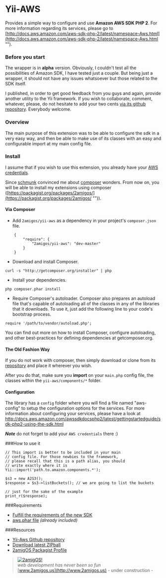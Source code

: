 # Yii-AWS

Provides a simple way to configure and use **Amazon AWS SDK PHP 2**. For more information regarding its services, please go to [http://docs.aws.amazon.com/aws-sdk-php-2/latest/namespace-Aws.html](http://docs.aws.amazon.com/aws-sdk-php-2/latest/namespace-Aws.html "").

### Before you start
The wrapper is in **alpha** version. Obviously, I couldn't test all the possibilities of Amazon SDK, I have tested just a couple. But being just a wrapper, it should not have any issues whatsoever but those related to the SDK itself. 

I published, in order to get good feedback from you guys and again, provide another utility to the Yii framework. If you wish to collaborate, comment, whatever, please, do not hesitate to add your two cents [via its github repository](https://github.com/2amigos/yii-aws ""). Everybody welcome.

### Overview

The main purpose of this extension was to be able to configure the sdk in a very easy way, and then be able to make use of its classes with an easy and configurable import at my main config file.

### Install
I assume that if you wish to use this extension, you already have your [AWS credentials](http://aws.amazon.com/es/ ""). 

Since [schmunk](https://github.com/schmunk42 "") convinced me about [composer](http://getcomposer.org "") wonders. From now on, you will be able to install my extensions using composer ([https://packagist.org/packages/2amigos/](https://packagist.org/packages/2amigos/ "")). 

#### Via Composer
- Add `2amigos/yii-aws` as a dependency in your project's `composer.json` file.  

```
	{
   		"require": {
      		"2amigos/yii-aws": "dev-master"
   		}
	}
```

- Download and install Composer.  
```
curl -s "http://getcomposer.org/installer" | php
```
- Install your dependencies.  
```
php composer.phar install
```
- Require Composer's autoloader.
Composer also prepares an autoload file that's capable of autoloading all of the classes in any of the libraries that it downloads. To use it, just add the following line to your code's bootstrap process.  
```
require '/path/to/vendor/autoload.php';
```

You can find out more on how to install Composer, configure autoloading, and other best-practices for defining dependencies at getcomposer.org.

#### The Old Fashion Way
If you do not work with composer, then simply download or clone from its [repository](https://github.com/tonydspaniard/yii-aws "") and place it wherever you wish. 

After you do that, make sure you **import** on your `main.php` config file, the classes within the `yii-aws/components/*` folder.

#### Configuration 
The library has a `config` folder where you will find a file named "aws-config" to setup the configuration options for the services. For more information about configuring your services, please have a look at [http://docs.aws.amazon.com/awssdkdocsphp2/latest/gettingstartedguide/sdk-php2-using-the-sdk.html ](http://docs.aws.amazon.com/awssdkdocsphp2/latest/gettingstartedguide/sdk-php2-using-the-sdk.html  "")

***Note*** do not forget to add your `AWS credentials` there :)

###How to use it
~~~
// This import is better to be included in your main
// config file. For those newbies to the framework, 
// please recall that this is a path alias, you should 
// write exactly where it is
Yii::import('path.to.amazon.components.*');

$s3 = new A2S3();
$response = $s3->listBuckets(); // we are going to list the buckets

// just for the sake of the example
print_r($response);
~~~

###Requirements
- [Fulfill the requirements of the new SDK](http://docs.aws.amazon.com/awssdkdocsphp2/latest/gettingstartedguide/sdk-php2-prep-for-using-the-sdk.html)
- [aws.phar file](http://docs.aws.amazon.com/awssdkdocsphp2/latest/gettingstartedguide/sdk-php2-installing-the-sdk.html#sdk-php2-installing-via-phar) *(already included)*

###Resources  
- [Yii-Aws Github repository](https://github.com/tonydspaniard/yii-aws)  
- [Download latest ZIPball](https://github.com/2amigos/yii-aws/archive/master.zip)
- [2amigOS Packagist Profile](https://packagist.org/packages/2amigos/)

> [![2amigOS!](http://www.gravatar.com/avatar/55363394d72945ff7ed312556ec041e0.png)](http://www.2amigos.us)    
<i>web development has never been so fun</i>  
[www.2amigos.us](http://www.2amigos.us) - under construction -

